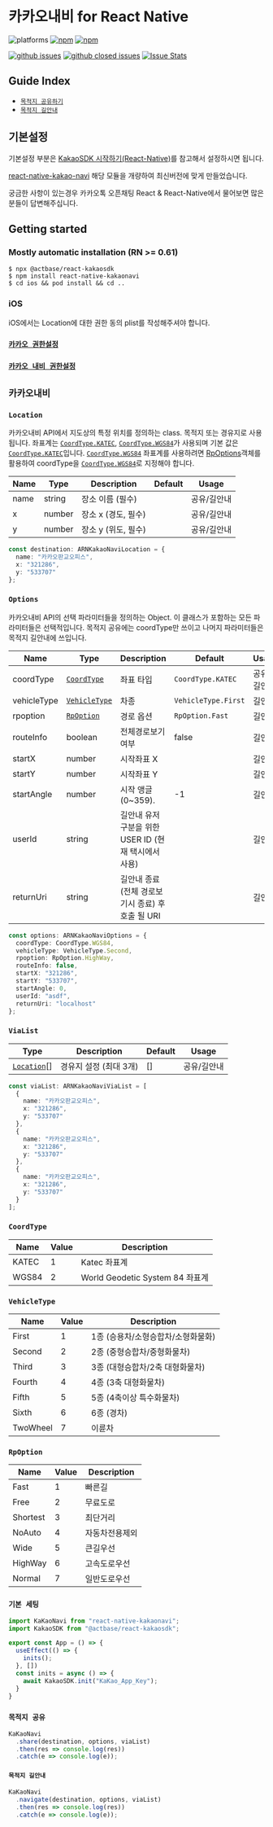 # 카카오내비 for React Native

![platforms](https://img.shields.io/badge/platforms-Android%20%7C%20iOS-brightgreen.svg?style=flat-square&colorB=191A17)
[![npm](https://img.shields.io/npm/v/react-native-kakaonavi.svg?style=flat-square)](https://www.npmjs.com/package/react-native-kakaonavi)
[![npm](https://img.shields.io/npm/dm/react-native-kakaonavi.svg?style=flat-square&colorB=007ec6)](https://www.npmjs.com/package/react-native-kakaonavi)

[![github issues](https://img.shields.io/github/issues/trabricks/react-native-kakao-navi.svg?style=flat-square)](https://github.com/trabricks/react-native-kakao-navi/issues)
[![github closed issues](https://img.shields.io/github/issues-closed/trabricks/react-native-kakao-navi.svg?style=flat-square&colorB=44cc11)](https://github.com/trabricks/react-native-kakao-navi/issues?q=is%3Aissue+is%3Aclosed)
[![Issue Stats](https://img.shields.io/issuestats/i/github/actbase/react-kakaosdk.svg?style=flat-square&colorB=44cc11)](https://github.com/actbase/react-kakaosdk/issues)

## Guide Index

- [`목적지 공유하기`](#목적지-공유)
- [`목적지 길안내`](#목적지-길안내)

## 기본설정

기본설정 부분은 [KakaoSDK 시작하기(React-Native)](https://github.com/actbase/react-kakaosdk)를 참고해서 설정하시면 됩니다.

[react-native-kakao-navi](https://github.com/Kwon-Bum-Kyu/react-native-kakaonavi) 해당 모듈을 개량하여 최신버전에 맞게 만들었습니다.

궁금한 사항이 있는경우 카카오톡 오픈채팅 React & React-Native에서 물어보면 많은 분들이 답변해주십니다.



## Getting started

### Mostly automatic installation (RN >= 0.61)

```
$ npx @actbase/react-kakaosdk
$ npm install react-native-kakaonavi
$ cd ios && pod install && cd ..
```

### iOS

iOS에서는 Location에 대한 권한 동의 plist를 작성해주셔야 합니다. 

### [`카카오 권한설정`](https://developers.kakao.com/docs/latest/ko/getting-started/sdk-ios)

### [`카카오 내비 권한설정`](https://developers.kakao.com/docs/latest/ko/kakaonavi/ios)

## `카카오내비`

### `Location`

카카오내비 API에서 지도상의 특정 위치를 정의하는 class. 목적지 또는 경유지로 사용됩니다. 좌표계는 [`CoordType.KATEC`](#CoordType), [`CoordType.WGS84`](#CoordType)가 사용되며 기본 값은 [`CoordType.KATEC`](#CoordType)입니다. [`CoordType.WGS84`](#CoordType) 좌표계를 사용하려면 [RpOptions](#RpOptions)객체를 활용하여 coordType을 [`CoordType.WGS84`](#CoordType)로 지정해야 합니다.

| Name | Type   | Description         | Default | Usage       |
| ---- | ------ | ------------------- | ------- | ----------- |
| name | string | 장소 이름 (필수)    |         | 공유/길안내 |
| x    | number | 장소 x (경도, 필수) |         | 공유/길안내 |
| y    | number | 장소 y (위도, 필수) |         | 공유/길안내 |

```typescript
const destination: ARNKakaoNaviLocation = {
  name: "카카오판교오피스",
  x: "321286",
  y: "533707"
};
```

### `Options`

카카오내비 API의 선택 파라미터들을 정의하는 Object. 이 클래스가 포함하는 모든 파라미터들은 선택적입니다. 목적지 공유에는 coordType만 쓰이고 나머지 파라미터들은 목적지 길안내에 쓰입니다.

| Name        | Type                          | Description                                          | Default             | Usage       |
| ----------- | ----------------------------- | ---------------------------------------------------- | ------------------- | ----------- |
| coordType   | [`CoordType`](#CoordType)     | 좌표 타입                                            | `CoordType.KATEC`   | 공유/길안내 |
| vehicleType | [`VehicleType`](#VehicleType) | 차종                                                 | `VehicleType.First` | 길안내      |
| rpoption    | [`RpOption`](#RpOption)       | 경로 옵션                                            | `RpOption.Fast`     | 길안내      |
| routeInfo   | boolean                       | 전체경로보기 여부                                    | false               | 길안내      |
| startX      | number                        | 시작좌표 X                                           |                     | 길안내      |
| startY      | number                        | 시작좌표 Y                                           |                     | 길안내      |
| startAngle  | number                        | 시작 앵글 (0~359).                                   | -1                  | 길안내      |
| userId      | string                        | 길안내 유저 구분을 위한 USER ID (현재 택시에서 사용) |                     | 길안내      |
| returnUri   | string                        | 길안내 종료(전체 경로보기시 종료) 후 호출 될 URI     |                     | 길안내      |

```typescript
const options: ARNKakaoNaviOptions = {
  coordType: CoordType.WGS84,
  vehicleType: VehicleType.Second,
  rpoption: RpOption.HighWay,
  routeInfo: false,
  startX: "321286",
  startY: "533707",
  startAngle: 0,
  userId: "asdf",
  returnUri: "localhost"
};
```

### `ViaList`

| Type                        | Description            | Default | Usage       |
| --------------------------- | ---------------------- | ------- | ----------- |
| [`Location`](#Location)\[\] | 경유지 설정 (최대 3개) | []      | 공유/길안내 |

```typescript
const viaList: ARNKakaoNaviViaList = [
  {
    name: "카카오판교오피스",
    x: "321286",
    y: "533707"
  },
  {
    name: "카카오판교오피스",
    x: "321286",
    y: "533707"
  },
  {
    name: "카카오판교오피스",
    x: "321286",
    y: "533707"
  }
];
```

### `CoordType`

| Name  | Value | Description                     |
| ----- | ----- | ------------------------------- |
| KATEC | 1     | Katec 좌표계                    |
| WGS84 | 2     | World Geodetic System 84 좌표계 |

### `VehicleType`

| Name     | Value | Description                        |
| -------- | ----- | ---------------------------------- |
| First    | 1     | 1종 (승용차/소형승합차/소형화물화) |
| Second   | 2     | 2종 (중형승합차/중형화물차)        |
| Third    | 3     | 3종 (대형승합차/2축 대형화물차)    |
| Fourth   | 4     | 4종 (3축 대형화물차)               |
| Fifth    | 5     | 5종 (4축이상 특수화물차)           |
| Sixth    | 6     | 6종 (경차)                         |
| TwoWheel | 7     | 이륜차                             |

### `RpOption`

| Name     | Value | Description    |
| -------- | ----- | -------------- |
| Fast     | 1     | 빠른길         |
| Free     | 2     | 무료도로       |
| Shortest | 3     | 최단거리       |
| NoAuto   | 4     | 자동차전용제외 |
| Wide     | 5     | 큰길우선       |
| HighWay  | 6     | 고속도로우선   |
| Normal   | 7     | 일반도로우선   |

### `기본 세팅`
```typescript
import KaKaoNavi from "react-native-kakaonavi";
import KakaoSDK from "@actbase/react-kakaosdk";

export const App = () => {
  useEffect(() => {
    inits();
  }, [])
  const inits = async () => {
    await KakaoSDK.init("KaKao_App_Key");
  }
}
```

### `목적지 공유`

```typescript
KaKaoNavi
  .share(destination, options, viaList)
  .then(res => console.log(res))
  .catch(e => console.log(e));
```

#### `목적지 길안내`

```typescript
KaKaoNavi
  .navigate(destination, options, viaList)
  .then(res => console.log(res))
  .catch(e => console.log(e));
```
